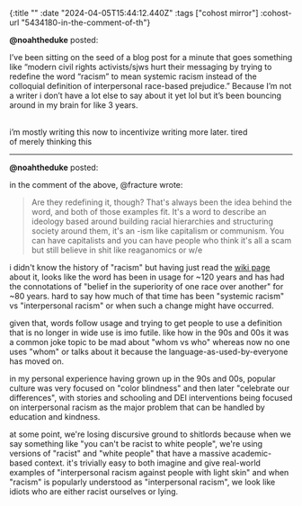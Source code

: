 {:title ""
 :date "2024-04-05T15:44:12.440Z"
 :tags ["cohost mirror"]
 :cohost-url "5434180-in-the-comment-of-th"}


**@noahtheduke** posted:
<div style="white-space: pre-line;">I’ve been sitting on the seed of a blog post for a minute that goes something like “modern civil rights activists/sjws hurt their messaging by trying to redefine the word “racism” to mean systemic racism instead of the colloquial definition of interpersonal race-based prejudice.” Because I’m not a writer i don’t have a lot else to say about it yet lol but it’s been bouncing around in my brain for like 3 years.

i’m mostly writing this now to incentivize writing more later. tired of merely thinking this</div>
<hr>


**@noahtheduke** posted:

in the comment of the above, @fracture wrote:

> Are they redefining it, though? That's always been the idea behind the word, and both of those examples fit. It's a word to describe an ideology based around building racial hierarchies and structuring society around them, it's an -ism like capitalism or communism. You can have capitalists and you can have people who think it's all a scam but still believe in shit like reaganomics or w/e

i didn't know the history of "racism" but having just read the [wiki page](https://en.wikipedia.org/wiki/Racism) about it, looks like the word has been in usage for ~120 years and has had the connotations of "belief in the superiority of one race over another" for ~80 years. hard to say how much of that time has been "systemic racism" vs "interpersonal racism" or when such a change might have occurred.

given that, words follow usage and trying to get people to use a definition that is no longer in wide use is imo futile. like how in the 90s and 00s it was a common joke topic to be mad about "whom vs who" whereas now no one uses "whom" or talks about it because the language-as-used-by-everyone has moved on.

in my personal experience having grown up in the 90s and 00s, popular culture was very focused on "color blindness" and then later "celebrate our differences", with stories and schooling and DEI interventions being focused on interpersonal racism as the major problem that can be handled by education and kindness.

at some point, we're losing discursive ground to shitlords because when we say something like "you can't be racist to white people", we're using versions of "racist" and "white people" that have a massive academic-based context. it's trivially easy to both imagine and give real-world examples of "interpersonal racism against people with light skin" and when "racism" is popularly understood as "interpersonal racism", we look like idiots who are either racist ourselves or lying.
